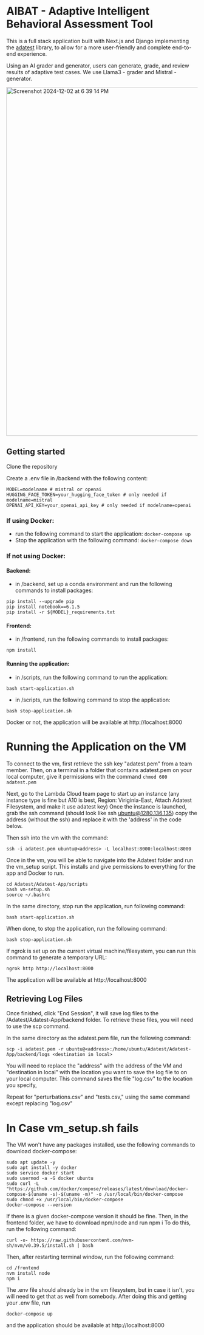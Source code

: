 # AIBAT - Adaptive Intelligent Behavioral Assessment Tool
This is a full stack application built with Next.js and Django implementing the 
[adatest](https://github.com/microsoft/adaptive-testing) library, to allow for a 
more user-friendly and complete end-to-end experience.

Using an AI grader and generator, users can generate, grade, and review results of adaptive test cases. We use Llama3 - grader and Mistral - generator.

<img width="918" alt="Screenshot 2024-12-02 at 6 39 14 PM" src="https://github.com/user-attachments/assets/4ff2dee4-93c3-45ad-b6c1-4ba87c4d46cf">


## Getting started
Clone the repository

Create a .env file in /backend with the following content:
```
MODEL=modelname # mistral or openai
HUGGING_FACE_TOKEN=your_hugging_face_token # only needed if modelname=mistral
OPENAI_API_KEY=your_openai_api_key # only needed if modelname=openai
```

### If using Docker:
- run the following command to start the application: ``` docker-compose up ```
 - Stop the application with the following command: ``` docker-compose down ```

### If not using Docker: 
#### Backend:
- in /backend, set up a conda environment and run the following commands to install packages:
```
pip install --upgrade pip
pip install notebook==6.1.5
pip install -r ${MODEL}_requirements.txt
```


#### Frontend:
- in /frontend, run the following commands to install packages:
```
npm install
```
#### Running the application:
- in /scripts, run the following command to run the application: 
```
bash start-application.sh
```
- in /scripts, run the following command to stop the application:
```
bash stop-application.sh
```
Docker or not, the application will be available at http://localhost:8000

# Running the Application on the VM
To connect to the vm, first retrieve the ssh key "adatest.pem" from a team member.
Then, on a terminal in a folder that contains adatest.pem on your local computer, give it permissions with the command
``` chmod 600 adatest.pem ```

Next, go to the Lambda Cloud team page to start up an instance (any instance type is fine but A10 is best,
Region: Viriginia-East, Attach Adatest Filesystem, and make it use adatest key) Once the instance is launched, 
grab the ssh command (should look like ssh ubuntu@1280.136.135) copy the address (without the ssh) and 
replace it with the 'address' in the code below. 

Then ssh into the vm with the command:

``` ssh -i adatest.pem ubuntu@<address> -L localhost:8000:localhost:8000 ```

<!--## To Run Locally (Without Docker) -->
Once in the vm, you will be able to navigate into the Adatest folder and run the vm_setup script.
This installs and give permissions to everything for the app and Docker to run. 
```
cd Adatest/Adatest-App/scripts
bash vm-setup.sh
source ~/.bashrc
```
In the same directory, stop run the application, run following command: 
```
bash start-application.sh
```
When done, to stop the application, run the following command:
```
bash stop-application.sh
```
If ngrok is set up on the current virtual machine/filesystem, you can run this command to generate a temporary URL:
```
ngrok http http://localhost:8000
```

<!-- ## To Run With Docker (currently not working)
To run the application with docker, you will first need to run the shell script to set everything up for it
```
cd Adatest/Adatest-App/scripts
bash docker-gpu.sh
```

To stop the application, run the following command:
``` docker-compose down ```

To start the application, run the following command:
``` docker-compose up ```
 -->
The application will be available at http://localhost:8000

## Retrieving Log Files
Once finished, click "End Session", it will save log files to the /Adatest/Adatest-App/backend folder.
To retrieve these files, you will need to use the scp command. 

In the same directory as the adatest.pem file, run the following command:
```
scp -i adatest.pem -r ubuntu@<address>:/home/ubuntu/Adatest/Adatest-App/backend/logs <destination in local>
```
You will need to replace the "address" with the address of the VM and "destination in local" with the location 
you want to save the log file to on your local computer. This command saves the file "log.csv" to the location you specify,

Repeat for "perturbations.csv" and "tests.csv," using the same command except replacing "log.csv"

# In Case vm_setup.sh fails
The VM won't have any packages installed, use the following commands to download docker-compose:
```
sudo apt update -y
sudo apt install -y docker
sudo service docker start
sudo usermod -a -G docker ubuntu
sudo curl -L "https://github.com/docker/compose/releases/latest/download/docker-compose-$(uname -s)-$(uname -m)" -o /usr/local/bin/docker-compose
sudo chmod +x /usr/local/bin/docker-compose
docker-compose --version
```
If there is a given docker-compose version it should be fine.
Then, in the frontend folder, we have to download npm/node and run npm i
To do this, run the following command:
```
curl -o- https://raw.githubusercontent.com/nvm-sh/nvm/v0.39.5/install.sh | bash
```
Then, after restarting terminal window, run the following command:
```
cd /frontend
nvm install node
npm i 
```
The .env file should already be in the vm filesystem, but in case it isn't, you will need to get that as well from somebody.
After doing this and getting your .env file, run 
```    
docker-compose up
```
and the application should be available at http://localhost:8000
